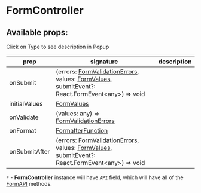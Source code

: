 # FormController

## Available props:
<p class="category">Click on Type to see description in Popup</p>

| prop          | signature                                                                                                                              | description |
| ------------- |----------------------------------------------------------------------------------------------------------------------------------------| --- |
| onSubmit      | (errors: [FormValidationErrors][FormValidationErrors], values: [FormValues][FormValues], submitEvent?: React.FormEvent\<any\>) => void |
| initialValues | [FormValues][FormValues]                                                                                                               |
| onValidate    | (values: any) => [FormValidationErrors][FormValidationErrors]                                                                          |
| onFormat      | [FormatterFunction][FormatterFunction]                                                                                                 |
| onSubmitAfter | (errors: [FormValidationErrors][FormValidationErrors], values: [FormValues][FormValues], submitEvent?: React.FormEvent\<any\>) => void |

`*` - **FormController** instance will have `API` field, which will have all of the [FormAPI][FormAPI] methods.

[FormatterFunction]: ./types/FormatterFunction
[FormValidationErrors]: ./types/FormValidationErrors
[FormValues]: ./types/FormValues
[FormAPI]: ./types/FormAPI
